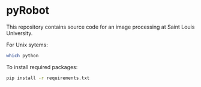 
# pyRobot


This repository contains source code for an image processing
at Saint Louis University.

For Unix sytems:
```bash 
which python
```


To install required packages:

```bash 
pip install -r requirements.txt 
```



